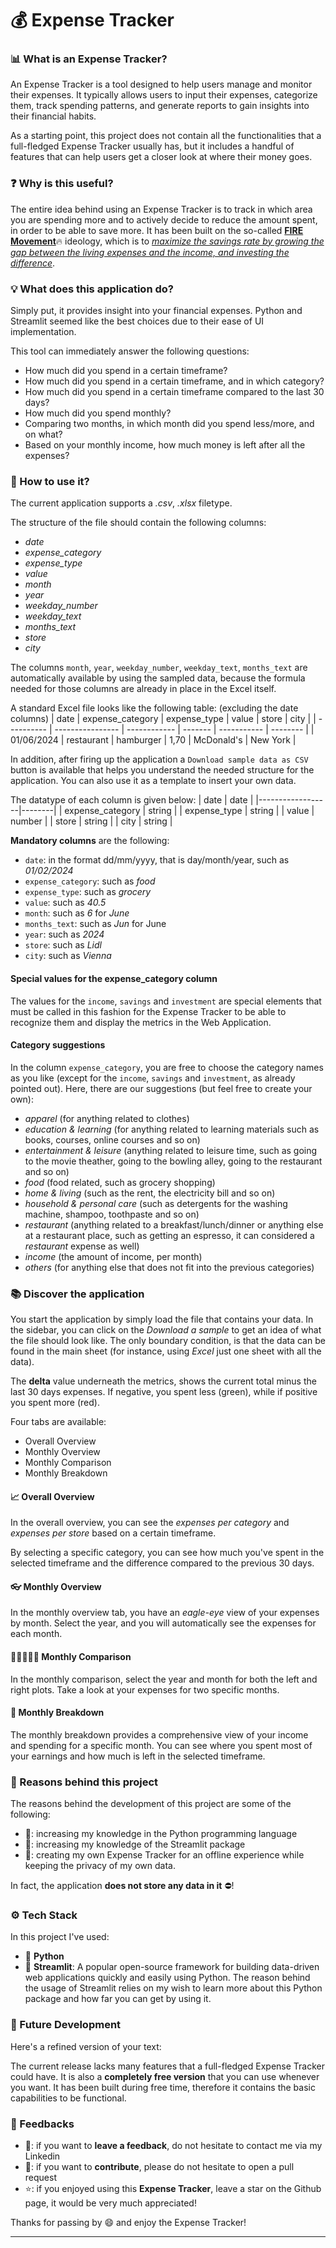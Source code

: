 # 💰 Expense Tracker

### 📊 What is an Expense Tracker?

An Expense Tracker is a tool designed to help users manage and monitor their expenses.
It typically allows users to input their expenses, categorize them, track spending patterns, and generate reports to gain insights into their financial habits.

As a starting point, this project does not contain all the functionalities that a full-fledged Expense Tracker usually has, but it includes a handful of features that can help users get a closer look at where their money goes.

### ❓ Why is this useful?

The entire idea behind using an Expense Tracker is to track in which area you are spending more and to actively decide to reduce the amount spent, in order to be able to save more.
It has been built on the so-called [**FIRE Movement**](https://en.wikipedia.org/wiki/FIRE_movement)🔥 ideology, which is to [_maximize the savings rate by growing the gap between the living expenses and the income, and investing the difference_](https://en.wikipedia.org/wiki/FIRE_movement).

### 💡 What does this application do?

Simply put, it provides insight into your financial expenses. Python and Streamlit seemed like the best choices due to their ease of UI implementation.

This tool can immediately answer the following questions:

- How much did you spend in a certain timeframe?
- How much did you spend in a certain timeframe, and in which category?
- How much did you spend in a certain timeframe compared to the last 30 days?
- How much did you spend monthly?
- Comparing two months, in which month did you spend less/more, and on what?
- Based on your monthly income, how much money is left after all the expenses?

### 🤔 How to use it?

The current application supports a _.csv_, _.xlsx_ filetype.

The structure of the file should contain the following columns:

- _date_
- _expense_category_
- _expense_type_
- _value_
- _month_
- _year_
- _weekday_number_
- _weekday_text_
- _months_text_
- _store_
- _city_

The columns `month`, `year`, `weekday_number`, `weekday_text`, `months_text` are automatically available by using the sampled data, because the formula needed for those columns are already in place in the Excel itself.

A standard Excel file looks like the following table: (excluding the date columns)
| date | expense_category | expense_type | value | store | city |
| ---------- | ---------------- | ------------ | ------- | ----------- | -------- |
| 01/06/2024 | restaurant | hamburger | 1,70 | McDonald's | New York |

In addition, after firing up the application a `Download sample data as CSV` button is available that helps you understand the needed structure for the application. You can also use it as a template to insert your own data.

The datatype of each column is given below:
| date | date |
|------------------|--------|
| expense_category | string |
| expense_type | string |
| value | number |
| store | string |
| city | string |

**Mandatory columns** are the following:

- `date`: in the format dd/mm/yyyy, that is day/month/year, such as _01/02/2024_
- `expense_category`: such as _food_
- `expense_type`: such as _grocery_
- `value`: such as _40.5_
- `month`: such as _6_ for _June_
- `months_text`: such as _Jun_ for June
- `year`: such as _2024_
- `store`: such as _Lidl_
- `city`: such as _Vienna_

#### Special values for the **expense_category** column

The values for the `income`, `savings` and `investment` are special elements that must be called in this fashion for the Expense Tracker to be able to recognize them and display the metrics in the Web Application.

#### Category suggestions

In the column `expense_category`, you are free to choose the category names as you like (except for the `income`, `savings` and `investment`, as already pointed out).
Here, there are our suggestions (but feel free to create your own):

- _apparel_ (for anything related to clothes)
- _education & learning_ (for anything related to learning materials such as books, courses, online courses and so on)
- _entertainment & leisure_ (anything related to leisure time, such as going to the movie theather, going to the bowling alley, going to the restaurant and so on)
- _food_ (food related, such as grocery shopping)
- _home & living_ (such as the rent, the electricity bill and so on)
- _household & personal care_ (such as detergents for the washing machine, shampoo, toothpaste and so on)
- _restaurant_ (anything related to a breakfast/lunch/dinner or anything else at a restaurant place, such as getting an espresso, it can considered a _restaurant_ expense as well)
- _income_ (the amount of income, per month)
- _others_ (for anything else that does not fit into the previous categories)

### 📚 Discover the application

You start the application by simply load the file that contains your data. In the sidebar, you can click on the _Download a sample_ to get an idea of what the file should look like. The only boundary condition, is that the data can be found in the main sheet (for instance, using _Excel_ just one sheet with all the data).

The **delta** value underneath the metrics, shows the current total minus the last 30 days expenses. If negative, you spent less (green), while if positive you spent more (red).

Four tabs are available:

- Overall Overview
- Monthly Overview
- Monthly Comparison
- Monthly Breakdown

#### 📈 Overall Overview

In the overall overview, you can see the _expenses per category_ and _expenses per store_ based on a certain timeframe.

By selecting a specific category, you can see how much you've spent in the selected timeframe and the difference compared to the previous 30 days.

#### 👓 Monthly Overview

In the monthly overview tab, you have an _eagle-eye_ view of your expenses by month. Select the year, and you will automatically see the expenses for each month.

#### 👨🏼‍🤝‍👨🏼 Monthly Comparison

In the monthly comparison, select the year and month for both the left and right plots. Take a look at your expenses for two specific months.

#### 🧾 Monthly Breakdown

The monthly breakdown provides a comprehensive view of your income and spending for a specific month. You can see where you spent most of your earnings and how much is left in the selected timeframe.

### 🧠 Reasons behind this project

The reasons behind the development of this project are some of the following:

- 🐍: increasing my knowledge in the Python programming language
- 🎈: increasing my knowledge of the Streamlit package
- 🧾: creating my own Expense Tracker for an offline experience while keeping the privacy of my own data.

In fact, the application **does not store any data in it** ⛔!

### ⚙ Tech Stack

In this project I've used:

- 🐍 **Python**
- 🎈 **Streamlit**: A popular open-source framework for building data-driven web applications quickly and easily using Python.
  The reason behind the usage of Streamlit relies on my wish to learn more about this Python package and how far you can get by using it.

### 🔮 Future Development

Here's a refined version of your text:

The current release lacks many features that a full-fledged Expense Tracker could have. It is also a **completely free version** that you can use whenever you want. It has been built during free time, therefore it contains the basic capabilities to be functional.

### 🔄 Feedbacks

- 💬: if you want to **leave a feedback**, do not hesitate to contact me via my Linkedin
- 🌱: if you want to **contribute**, please do not hesitate to open a pull request
- ⭐: if you enjoyed using this **Expense Tracker**, leave a star on the Github page, it would be very much appreciated!

Thanks for passing by 😄 and enjoy the Expense Tracker!

---
